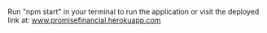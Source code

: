 Run "npm start" in your terminal to run the application or visit the deployed link at: www.promisefinancial.herokuapp.com
